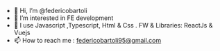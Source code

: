 - 👋 Hi, I’m @federicobartoli
- 👀 I’m interested in FE development
- 💞️ I use Javascript ,Typescript, Html & Css . FW & Libraries: ReactJs & Vuejs
- 📫 How to reach me : federicobartoli95@gmail.com

<!---
federicobartoli/federicobartoli is a ✨ special ✨ repository because its `README.md` (this file) appears on your GitHub profile.
You can click the Preview link to take a look at your changes.
--->
